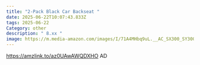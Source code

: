 ```yaml
---
title: "2-Pack Black Car Backseat "
date: 2025-06-22T10:07:43.833Z
tags: 2025-06-22
Category: other
description: " 8.xx "
image: https://m.media-amazon.com/images/I/71A4MHbq9uL.__AC_SX300_SY300_QL70_FMwebp_.jpg
---
```

https://amzlink.to/az0UAwAWQDXHO
AD